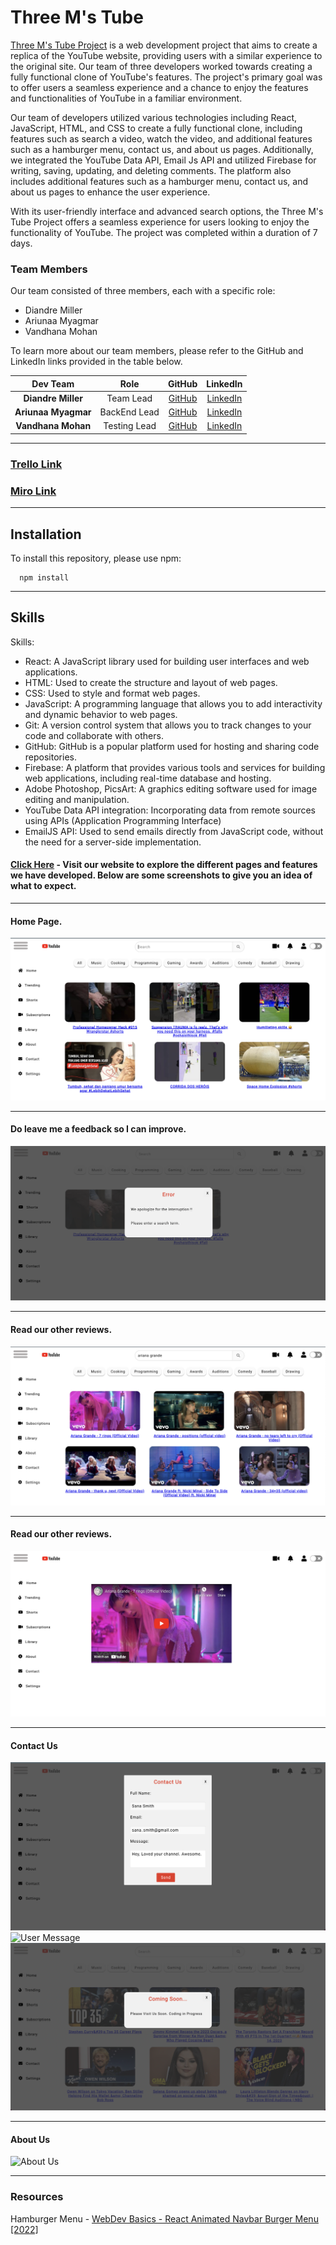 # Three M's Tube
[Three M's Tube Project](https://three-m-youtube.netlify.app) is a web development project that aims to create a replica of the YouTube website, providing users with a similar experience to the original site. Our team of three developers worked towards creating a fully functional clone of YouTube's features. The project's primary goal was to offer users a seamless experience and a chance to enjoy the features and functionalities of YouTube in a familiar environment.

Our team of developers utilized various technologies including React, JavaScript, HTML, and CSS to create a fully functional clone, including features such as search a video, watch the video, and additional features such as a hamburger menu, contact us, and about us pages. Additionally, we integrated the YouTube Data API, Email Js API and utilized Firebase for writing, saving, updating, and deleting comments. The platform also includes additional features such as a hamburger menu, contact us, and about us pages to enhance the user experience. 

With its user-friendly interface and advanced search options, the Three M's Tube Project offers a seamless experience for users looking to enjoy the functionality of YouTube. The project was completed within a duration of 7 days.

### Team Members
Our team consisted of three members, each with a specific role:

- Diandre Miller
- Ariunaa Myagmar
- Vandhana Mohan

To learn more about our team members, please refer to the GitHub and LinkedIn links provided in the table below.

| Dev Team | Role | GitHub | LinkedIn
| :--------------: | :-------: | :-------: | :-------: |
| **Diandre Miller**  | Team Lead    | [GitHub](https://github.com/DiandreMiller)  | [LinkedIn](https://www.linkedin.com/in/diandre-miller/)
| **Ariunaa Myagmar** | BackEnd Lead | [GitHub](https://github.com/ariunaamy)      | [LinkedIn](https://www.linkedin.com/in/ariunaa-myagmar/)
| **Vandhana Mohan**  | Testing Lead | [GitHub](https://github.com/Vandhana-Mohan) | [LinkedIn](https://www.linkedin.com/in/vandhanamohan/)

---

### [Trello Link](https://trello.com/b/Yb57y7Fa/react-youtube)

### [Miro Link](https://miro.com/app/board/uXjVMfRHl7c=/)

---

## Installation

To install this repository, please use npm:

```
  npm install 
```

---

## Skills

Skills:

- React: A JavaScript library used for building user interfaces and web applications.
- HTML: Used to create the structure and layout of web pages.
- CSS: Used to style and format web pages.
- JavaScript: A programming language that allows you to add interactivity and dynamic behavior to web pages.
- Git: A version control system that allows you to track changes to your code and collaborate with others.
- GitHub: GitHub is a popular platform used for hosting and sharing code repositories.
- Firebase: A platform that provides various tools and services for building web applications, including real-time database and hosting.
- Adobe Photoshop, PicsArt: A graphics editing software used for image editing and manipulation.
- YouTube Data API integration: Incorporating data from remote sources using APIs (Application Programming Interface)
- EmailJS API: Used to send emails directly from JavaScript code, without the need for a server-side implementation.


#### [Click Here](https://three-m-youtube.netlify.app) - Visit our website to explore the different pages and features we have developed. Below are some screenshots to give you an idea of what to expect.

---
#### Home Page.


![Home](./src/Images/Home.png)

---

#### Do leave me a feedback so I can improve. 


![Error](./src/Images/Error.png)

---

#### Read our other reviews.


![Searching](./src/Images/Search.png)

---

#### Read our other reviews.


![Video](./src/Images/video.id.png)

---

#### Contact Us 


![Contact Us](./src/Images/Contact%20Us.png)
![User Message](./src/Images/user-message.png)
![Future Works](./src/Images/Future.png)

---

#### About Us 


![About Us](./src/Images/About%20Us.png)

---

### Resources

Hamburger Menu - [WebDev Basics - React Animated Navbar Burger Menu [2022]]()